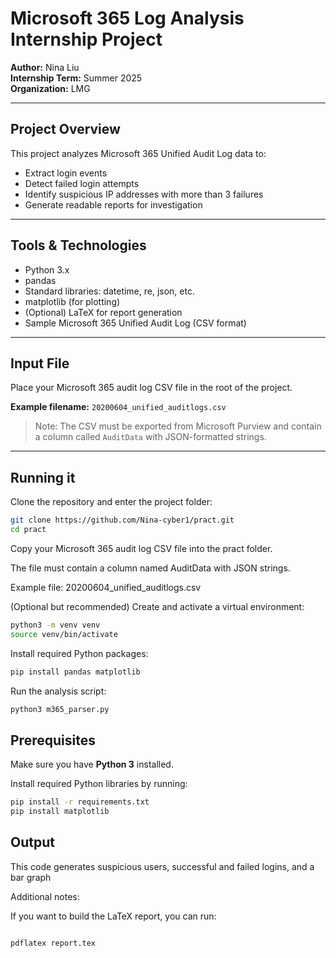 # Microsoft 365 Log Analysis Internship Project

**Author:** Nina Liu  
**Internship Term:** Summer 2025  
**Organization:** LMG  

---

## Project Overview

This project analyzes Microsoft 365 Unified Audit Log data to:

- Extract login events  
- Detect failed login attempts  
- Identify suspicious IP addresses with more than 3 failures  
- Generate readable reports for investigation  

---

## Tools & Technologies

- Python 3.x  
- pandas  
- Standard libraries: datetime, re, json, etc.  
- matplotlib (for plotting)  
- (Optional) LaTeX for report generation  
- Sample Microsoft 365 Unified Audit Log (CSV format)  

---

## Input File

Place your Microsoft 365 audit log CSV file in the root of the project.

**Example filename:** `20200604_unified_auditlogs.csv`

> Note: The CSV must be exported from Microsoft Purview and contain a column called `AuditData` with JSON-formatted strings.

---
## Running it

Clone the repository and enter the project folder:

```bash
git clone https://github.com/Nina-cyber1/pract.git
cd pract
```
Copy your Microsoft 365 audit log CSV file into the pract folder.

The file must contain a column named AuditData with JSON strings.

Example file: 20200604_unified_auditlogs.csv

(Optional but recommended) Create and activate a virtual environment:
```bash
python3 -m venv venv
source venv/bin/activate
```

Install required Python packages:
```bash
pip install pandas matplotlib
```
Run the analysis script:
```bash
python3 m365_parser.py
```

## Prerequisites

Make sure you have **Python 3** installed.

Install required Python libraries by running:

```bash
pip install -r requirements.txt
pip install matplotlib
```

## Output
This code generates suspicious users, successful and failed logins, and a bar graph

Additional notes:

If you want to build the LaTeX report, you can run:
```bash

pdflatex report.tex
```
